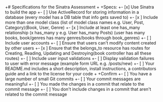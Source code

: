 +# Specifications for the Sinatra Assessment
 +
 +Specs:
 +- [x] Use Sinatra to build the app
 +- [ ] Use ActiveRecord for storing information in a database (every model has a DB table that info gets saved to)
 +- [x ] Include more than one model class (list of model class names e.g. User, Post, Category)(Book, User, Genre)
 +- [x ] Include at least one has_many relationship (x has_many y e.g. User has_many Posts) (user has many books, book/genres has many genres/books through book_genres)
 +- [ ] Include user accounts
 +- [ ] Ensure that users can't modify content created by other users
 +- [x ] Ensure that the belongs_to resource has routes for Creating, Reading, Updating and Destroying(book controller has all these routes)
 +- [ ] Include user input validations
 +- [ ] Display validation failures to user with error message (example form URL e.g. /posts/new)
 +- [ ] Your README.md includes a short description, install instructions, a contributors guide and a link to the license for your code
 +
 +Confirm
 +- [ ] You have a large number of small Git commits
 +- [ ] Your commit messages are meaningful
 +- [ ] You made the changes in a commit that relate to the commit message
 +- [ ] You don't include changes in a commit that aren't related to the commit message
